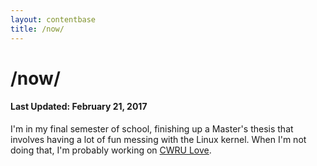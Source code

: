 ```yaml
---
layout: contentbase
title: /now/
---
```


# /now/

#### Last Updated: February 21, 2017

I'm in my final semester of school, finishing up a Master's thesis that involves
having a lot of fun messing with the Linux kernel. When I'm not doing that, I'm
probably working on [CWRU Love][love].

[love]: https://github.com/hacsoc/love
